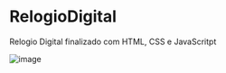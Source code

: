 # RelogioDigital
Relogio Digital finalizado com HTML, CSS e JavaScritpt

![image](https://github.com/Rodrigueira97/RelogioDigital/assets/93230930/cde08e74-f89b-4cd3-9c67-a351f8d5eaa7)
